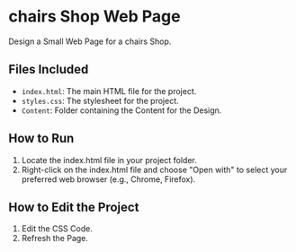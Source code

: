 # chairs Shop Web Page
Design a Small Web Page for a chairs Shop.

## Files Included
- `index.html`: The main HTML file for the project.
- `styles.css`: The stylesheet for the project.
- `Content`: Folder containing the Content for the Design.

## How to Run
1. Locate the index.html file in your project folder.
2. Right-click on the index.html file and choose "Open with" to select your preferred web browser (e.g., Chrome, Firefox).

## How to Edit the Project
1. Edit the CSS Code.
2. Refresh the Page.
